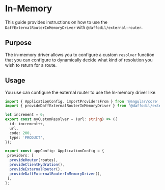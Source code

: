 # In-Memory

This guide provides instructions on how to use the `DaffExternalRouterInMemoryDriver` with `@daffodil/external-router`.

## Purpose

The in-memory driver allows you to configure a custom `resolver` function that you can configure to dynamically decide what kind of resolution you wish to return for a route.

## Usage

You use can configure the external router to use the In-memory driver like:

```ts
import { ApplicationConfig, importProvidersFrom } from '@angular/core';
import { provideDaffExternalRouterInMemoryDriver } from '@daffodil/external-router/driver/in-memory';

let increment = 0;
export const myCustomResolver = (url: string) => ({
  id: increment++,
  url,
  code: 200,
  type: 'PRODUCT',
});

export const appConfig: ApplicationConfig = {
 providers: [
  provideRouter(routes),
  provideClientHydration(),
  provideExternalRouter(),
  provideDaffExternalRouterInMemoryDriver(),
 ],
};
```
